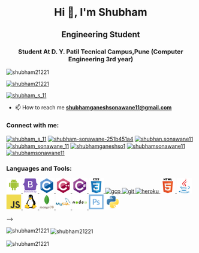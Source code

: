 <h1 align="center">Hi 👋, I'm Shubham</h1>
<h2 align="center">Engineering Student</h2>
<h3 align="center">Student At D. Y. Patil Tecnical Campus,Pune (Computer Engineering 3rd year)</h3>

<p align="left"> <img src="https://komarev.com/ghpvc/?username=shubham21221&label=Profile%20views&color=0e75b6&style=flat" alt="shubham21221" /> </p>

<p align="left"> <a href="https://github.com/ryo-ma/github-profile-trophy"><img src="https://github-profile-trophy.vercel.app/?username=shubham21221" alt="shubham21221" /></a> </p>

<p align="left"> <a href="https://twitter.com/shubham_s_11" target="blank"><img src="https://img.shields.io/twitter/follow/shubham_s_11?logo=twitter&style=for-the-badge" alt="shubham_s_11" /></a> </p>

- 📫 How to reach me **shubhamganeshsonawane11@gmail.com**

<h3 align="left">Connect with me:</h3>
<p align="left">
<a href="https://twitter.com/shubham_s_11" target="blank"><img align="center" src="https://raw.githubusercontent.com/rahuldkjain/github-profile-readme-generator/master/src/images/icons/Social/twitter.svg" alt="shubham_s_11" height="30" width="40" /></a>
<a href="https://linkedin.com/in/shubham-sonawane-251b451a4" target="blank"><img align="center" src="https://raw.githubusercontent.com/rahuldkjain/github-profile-readme-generator/master/src/images/icons/Social/linked-in-alt.svg" alt="shubham-sonawane-251b451a4" height="30" width="40" /></a>
<a href="https://fb.com/shubhan.sonawane11" target="blank"><img align="center" src="https://raw.githubusercontent.com/rahuldkjain/github-profile-readme-generator/master/src/images/icons/Social/facebook.svg" alt="shubhan.sonawane11" height="30" width="40" /></a>
<a href="https://instagram.com/shubham_sonawane_11" target="blank"><img align="center" src="https://raw.githubusercontent.com/rahuldkjain/github-profile-readme-generator/master/src/images/icons/Social/instagram.svg" alt="shubham_sonawane_11" height="30" width="40" /></a>
<!-- <a href="https://www.codechef.com/users/shubhamsonawan" target="blank"><img align="center" src="https://cdn.jsdelivr.net/npm/simple-icons@3.1.0/icons/codechef.svg" alt="shubhamsonawan" height="30" width="40" /></a> -->
<a href="https://www.hackerrank.com/shubhamganeshso1" target="blank"><img align="center" src="https://raw.githubusercontent.com/rahuldkjain/github-profile-readme-generator/master/src/images/icons/Social/hackerrank.svg" alt="shubhamganeshso1" height="30" width="40" /></a>
<a href="https://www.leetcode.com/shubhamsonawane11" target="blank"><img align="center" src="https://raw.githubusercontent.com/rahuldkjain/github-profile-readme-generator/master/src/images/icons/Social/leet-code.svg" alt="shubhamsonawane11" height="30" width="40" /></a>
<!-- <a href="https://www.hackerearth.com/@shubhamganeshsonawane11" target="blank"><img align="center" src="https://raw.githubusercontent.com/rahuldkjain/github-profile-readme-generator/master/src/images/icons/Social/hackerearth.svg" alt="@shubhamganeshsonawane11" height="30" width="40" /></a> -->
<a href="https://auth.geeksforgeeks.org/user/shubhamsonawane11" target="blank"><img align="center" src="https://raw.githubusercontent.com/rahuldkjain/github-profile-readme-generator/master/src/images/icons/Social/geeks-for-geeks.svg" alt="shubhamsonawane11" height="30" width="40" /></a>
</p>

<h3 align="left">Languages and Tools:</h3>
<p align="left"> <a href="https://developer.android.com" target="_blank" rel="noreferrer"> <img src="https://raw.githubusercontent.com/devicons/devicon/master/icons/android/android-original-wordmark.svg" alt="android" width="40" height="40"/> </a> <a href="https://getbootstrap.com" target="_blank" rel="noreferrer"> <img src="https://raw.githubusercontent.com/devicons/devicon/master/icons/bootstrap/bootstrap-plain-wordmark.svg" alt="bootstrap" width="40" height="40"/> </a> <a href="https://www.cprogramming.com/" target="_blank" rel="noreferrer"> <img src="https://raw.githubusercontent.com/devicons/devicon/master/icons/c/c-original.svg" alt="c" width="40" height="40"/> </a> <a href="https://www.w3schools.com/cpp/" target="_blank" rel="noreferrer"> <img src="https://raw.githubusercontent.com/devicons/devicon/master/icons/cplusplus/cplusplus-original.svg" alt="cplusplus" width="40" height="40"/> </a> <a href="https://www.w3schools.com/cs/" target="_blank" rel="noreferrer"> <img src="https://raw.githubusercontent.com/devicons/devicon/master/icons/csharp/csharp-original.svg" alt="csharp" width="40" height="40"/> </a> <a href="https://www.w3schools.com/css/" target="_blank" rel="noreferrer"> <img src="https://raw.githubusercontent.com/devicons/devicon/master/icons/css3/css3-original-wordmark.svg" alt="css3" width="40" height="40"/> </a> <a href="https://cloud.google.com" target="_blank" rel="noreferrer"> <img src="https://www.vectorlogo.zone/logos/google_cloud/google_cloud-icon.svg" alt="gcp" width="40" height="40"/> </a> <a href="https://git-scm.com/" target="_blank" rel="noreferrer"> <img src="https://www.vectorlogo.zone/logos/git-scm/git-scm-icon.svg" alt="git" width="40" height="40"/> </a> <a href="https://heroku.com" target="_blank" rel="noreferrer"> <img src="https://www.vectorlogo.zone/logos/heroku/heroku-icon.svg" alt="heroku" width="40" height="40"/> </a> <a href="https://www.w3.org/html/" target="_blank" rel="noreferrer"> <img src="https://raw.githubusercontent.com/devicons/devicon/master/icons/html5/html5-original-wordmark.svg" alt="html5" width="40" height="40"/> </a> <a href="https://www.java.com" target="_blank" rel="noreferrer"> <img src="https://raw.githubusercontent.com/devicons/devicon/master/icons/java/java-original.svg" alt="java" width="40" height="40"/> </a> <a href="https://developer.mozilla.org/en-US/docs/Web/JavaScript" target="_blank" rel="noreferrer"> <img src="https://raw.githubusercontent.com/devicons/devicon/master/icons/javascript/javascript-original.svg" alt="javascript" width="40" height="40"/> </a> <a href="https://www.linux.org/" target="_blank" rel="noreferrer"> <img src="https://raw.githubusercontent.com/devicons/devicon/master/icons/linux/linux-original.svg" alt="linux" width="40" height="40"/> </a> <a href="https://www.mongodb.com/" target="_blank" rel="noreferrer"> <img src="https://raw.githubusercontent.com/devicons/devicon/master/icons/mongodb/mongodb-original-wordmark.svg" alt="mongodb" width="40" height="40"/> </a> <a href="https://www.mysql.com/" target="_blank" rel="noreferrer"> <img src="https://raw.githubusercontent.com/devicons/devicon/master/icons/mysql/mysql-original-wordmark.svg" alt="mysql" width="40" height="40"/> </a> <a href="https://nodejs.org" target="_blank" rel="noreferrer"> <img src="https://raw.githubusercontent.com/devicons/devicon/master/icons/nodejs/nodejs-original-wordmark.svg" alt="nodejs" width="40" height="40"/> </a> <a <--<--<--href="https://www.photoshop.com/en" target="_blank" rel="noreferrer"> <img src="https://raw.githubusercontent.com/devicons/devicon/master/icons/photoshop/photoshop-line.svg" alt="photoshop" width="40" height="40"/> </a> <a href="https://www.python.org" target="_blank" rel="noreferrer"> <img src="https://raw.githubusercontent.com/devicons/devicon/master/icons/python/python-original.svg" alt="python" width="40" height="40"/> </a> </p> -->

<p><img align="left" src="https://github-readme-stats.vercel.app/api/top-langs?username=shubham21221&show_icons=true&locale=en&layout=compact" alt="shubham21221" /></p>

<p>&nbsp;<img align="center" src="https://github-readme-stats.vercel.app/api?username=shubham21221&show_icons=true&locale=en" alt="shubham21221" /></p>

<p><img align="center" src="https://github-readme-streak-stats.herokuapp.com/?user=shubham21221&" alt="shubham21221" /></p>
